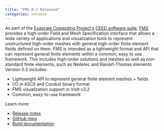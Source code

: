```yaml
---
title: "FMS 0.2 Released"
categories: release
---
```


As part of the [Exascale Computing Project's](https://exascaleproject.org/exascale-computing-project) [CEED software suite](https://ceed.exascaleproject.org/software/), [FMS](https://github.com/CEED/FMS) provides a high-order Field and Mesh Specification interface that allows a wide variety of applications and visualization tools to represent unstructured high-order meshes with general high-order finite element fields defined on them. FMS is intended as a lightweight format and API that can represent general finite elements within a common, easy to use framework. This includes high-order solutions and meshes as well as non-standard finite elements, such as Nedelec and Raviart-Thomas elements. Version 0.2 includes:

- Lightweight API to represent general finite element meshes + fields
- I/O in ASCII and Conduit binary format
- FMS visualization support in VisIt v3.2
- Common, easy-to-use framework

Learn more:

- [Release notes](https://github.com/CEED/FMS/releases/tag/v0.2)
- [GitHub repo](https://github.com/CEED/FMS)
- [Build documentation](https://github.com/CEED/FMS/blob/master/doc/build.md)
